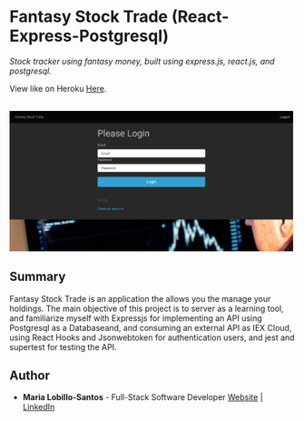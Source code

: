 # Fantasy Stock Trade (React-Express-Postgresql)

_Stock tracker using fantasy money, built using express.js, react.js, and postgresql._

View like on Heroku  <a href="https://fant4sy-stock-trade.herokuapp.com/" target="_blank">Here</a>.

<br>

<img src="demo-fst.png" width="500">

## Summary

Fantasy Stock Trade is an application the allows you the manage your holdings. The main objective of this project is to server as a learning tool, and familiarize myself with Expressjs for implementing an API using Postgresql as a Databaseand, and consuming an external API as IEX Cloud, using React Hooks and Jsonwebtoken for authentication users, and jest and supertest for testing the API. 

## Author
 -  **Maria Lobillo-Santos** - Full-Stack Software Developer <a href="https://lobillosantos.com" target="_blank">Website</a> | <a href="https://www.linkedin.com/in/mar%C3%ADa-lobillo-santos/" target="_blank">LinkedIn</a>
